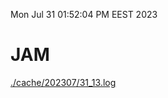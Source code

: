 Mon Jul 31 01:52:04 PM EEST 2023
# JAM
<a href='./cache/202307/31_13.log'>./cache/202307/31_13.log</a>
